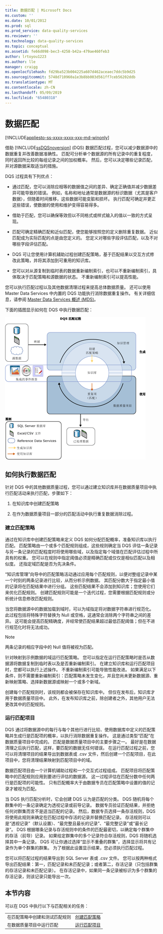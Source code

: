 ```yaml
---
title: 数据匹配 | Microsoft Docs
ms.custom: ''
ms.date: 10/01/2012
ms.prod: sql
ms.prod_service: data-quality-services
ms.reviewer: ''
ms.technology: data-quality-services
ms.topic: conceptual
ms.assetid: fe66d098-bec3-4258-b42a-479ae460feb3
author: lrtoyou1223
ms.author: lle
manager: craigg
ms.openlocfilehash: fd29ba523b004225a607d462aceaec7ddc5b9d25
ms.sourcegitcommit: 5748d710960a1e3b8bb003d561ff7ceb56202ddb
ms.translationtype: MT
ms.contentlocale: zh-CN
ms.lasthandoff: 05/09/2019
ms.locfileid: "65480318"
---
```

# <a name="data-matching"></a>数据匹配

[!INCLUDE[appliesto-ss-xxxx-xxxx-xxx-md-winonly](../includes/appliesto-ss-xxxx-xxxx-xxx-md-winonly.md)]

  借助 [!INCLUDE[ssDQSnoversion](../includes/ssdqsnoversion-md.md)] (DQS) 数据匹配过程，您可以减少数据源中的数据重复并改善数据准确性。 匹配可分析单个数据源的所有记录中的重复程度，同时返回所比较的每组记录之间的加权概率。 然后，您可以决定哪些记录匹配，并对源数据采取适当的措施。  
  
 DQS 过程具有下列优点：  
  
-   通过匹配，您可以消除应相等的数据值之间的差异、确定正确值并减少数据差异可能导致的错误。 例如，名称和地址通常是数据源的标识数据（尤其是客户数据），但随着时间推移，这些数据可能变脏和损坏。 执行匹配可确定并更正这些错误，使数据的使用和维护变得容易得多。  
  
-   借助于匹配，您可以确保等效但以不同格式或样式输入的值以一致的方式呈现。  
  
-   匹配可确定精确匹配和近似匹配，使您能够按照您的定义删除重复数据。 近似匹配成为实际匹配的点是由您定义的。 您定义对哪些字段评估匹配，以及不对哪些字段评估匹配。  
  
-   DQS 可让您使用计算机辅助过程创建匹配策略，基于匹配结果以交互方式修改此策略，并将其添加到可重用的知识库。  
  
-   您可以对从源复制到临时表的数据重新编制索引，也可以不重新编制索引，具体取决于匹配策略和源数据的状态。 不重新编制索引可以提高性能。  
  
 您可以执行匹配过程以及其他数据清理过程来提高总体数据质量。 还可以使用 Master Data Services 中内置的 DQS 功能执行消除数据重复操作。 有关详细信息，请参阅 [Master Data Services 概述 (MDS)](../master-data-services/master-data-services-overview-mds.md)。  
  
 下面的插图显示如何在 DQS 中执行数据匹配：  
  
 ![DQS 中的匹配过程](../data-quality-services/media/dqs-matchingprocess.gif "Matching Process in DQS")  
  
##  <a name="How"></a> 如何执行数据匹配  
 针对 DQS 中的其他数据质量过程，您可以通过建立知识库并在数据质量项目中执行匹配活动来执行匹配，步骤如下：  
  
1.  在知识库中创建匹配策略  
  
2.  在作为数据质量项目一部分的匹配活动中执行重复数据消除过程。  
  
###  <a name="Policy"></a> 建立匹配策略  
 通过在知识库中创建匹配策略来定义 DQS 如何分配匹配概率，准备知识库以执行匹配。 匹配策略由一个或多个匹配规则组成，这些规则确定当 DQS 评估一条记录与另一条记录的匹配程度时将使用哪些域，以及指定每个域值在匹配评估过程中所具有的权重。 您可以在规则中指定阈值必须是精确匹配或仅仅是相似匹配以及相似度。 还指定域匹配是否为先决条件。  
  
 “知识库管理”向导中的匹配策略活动通过应用每个匹配规则，以便对整组记录中某一个时刻的两条记录进行比较，从而分析示例数据。 其匹配分数大于指定最小值的记录将在匹配结果中进行分组。 这些匹配结果不会添加到知识库；您使用它们来优化匹配规则。 创建匹配规则可能是一个迭代过程，您需要根据匹配规则或分析统计信息修改匹配规则。  
  
 当您将数据源中的数据加载到域时，可以为域指定将对数据字符串进行规范化。 此过程包括将特殊字符替换为 Null 或空格，这通常会消除两个字符串之间的差异。 这可能会提高匹配精确度，并经常使匹配结果超过最低匹配阈值；但在不进行规范化时将无法成功。  
  
> [!NOTE]  
>  两条记录的相应字段中的 Null 值将被视为匹配。  
  
 针对映射到示例数据的域运行匹配策略。 您可以指定在运行匹配策略时是否从数据源将数据复制到临时表以及是否重新编制索引。 在建立知识库和运行匹配项目时，您都可以执行上述操作。 不重新编制索引可能导致性能改进。 如果满足以下条件，则不需要重新编制索引：匹配策略未发生变化，并且您尚未更新数据源、重新映射策略、选择新数据源或映射一个或多个新域。  
  
 创建每个匹配规则时，该规则都会被保存在知识库中。 但仅在发布后，知识库才用于数据质量项目中。 此外，在发布知识库之前，除创建者之外，其他用户无法更改其中的匹配规则。  
  
###  <a name="Project"></a> 运行匹配项目  
 DQS 通过将数据源中的每行与每个其他行进行比较、使用数据库中定义的匹配策略并生成行是匹配项的概率，以执行消除数据重复操作。 这是通过类型“匹配”在数据质量项目中完成的。 匹配是数据质量项目中的主要步骤之一。 最好是在数据清理之后执行匹配，这样，要匹配的数据无任何错误。 在运行匹配过程之前，您可以将清理项目的结果导出到数据表或 .csv 文件，然后创建一个匹配项目，在此项目中，您将清理结果映射到匹配项目中的域。  
  
 数据匹配项目由一个计算机辅助过程和一个交互式过程组成。 匹配项目将匹配策略中的匹配规则应用到要进行评估的数据源。 这一过程评估在匹配分数中任何两行是匹配项的可能性。 只有匹配概率大于由数据专员在匹配策略中设置的值的记录才被视为匹配。  
  
 当 DQS 执行匹配分析时，它会创建 DQS 认为是匹配的分类。 DQS 随机将每个群集中的一条记录确定为透视记录或前导记录。 数据专员验证匹配结果，并拒绝任何对群集而言不是适当匹配的记录。 然后，数据专员选择一条存活规则，DQS 将使用此规则来确定在匹配过程中存活的记录并替换匹配记录。 存活规则可以是“透视记录”（默认设置）、“最完整且最长的记录”、“最完整记录”或“最长记录”。 DQS 根据哪条记录与存活规则中的条件的匹配最密切，以确定每个群集中的存活（前导）记录。 如果给定群集中的多个记录符合存活规则，DQS 将随机选择其中一条记录。 DQS 可让你通过选择“显示不重叠的群集”，选择显示将共有记录作为单个群集的群集。 为了根据此设置显示结果，您必须执行匹配过程。  
  
 您可以将匹配过程的结果导出到 SQL Server 表或 .csv 文件。 您可以按两种格式导出匹配结果：第一，匹配记录和未匹配记录；或者第二，存活记录（只包括群集的存活记录和未匹配记录）。 在存活记录中，如果同一条记录被标识为多个群集的存活记录，则该记录只能导出一次。  
  
## <a name="in-this-section"></a>本节内容  
 可以在 DQS 中执行以下与匹配相关的任务：  
  
|||  
|-|-|  
|在匹配策略中创建和测试匹配规则|[创建匹配策略](../data-quality-services/create-a-matching-policy.md)|  
|在数据质量项目中运行匹配|[运行匹配项目](../data-quality-services/run-a-matching-project.md)|  
  
  

